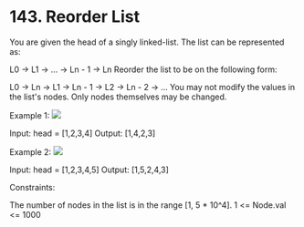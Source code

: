 # 143. Reorder List

You are given the head of a singly linked-list. The list can be represented as:

L0 → L1 → … → Ln - 1 → Ln
Reorder the list to be on the following form:

L0 → Ln → L1 → Ln - 1 → L2 → Ln - 2 → …
You may not modify the values in the list's nodes. Only nodes themselves may be changed.

Example 1:
![](https://assets.leetcode.com/uploads/2021/03/04/reorder1linked-list.jpg)

Input: head = [1,2,3,4]
Output: [1,4,2,3]

Example 2:
![](https://assets.leetcode.com/uploads/2021/03/09/reorder2-linked-list.jpg)

Input: head = [1,2,3,4,5]
Output: [1,5,2,4,3]

Constraints:

The number of nodes in the list is in the range [1, 5 * 10^4].
1 <= Node.val <= 1000
